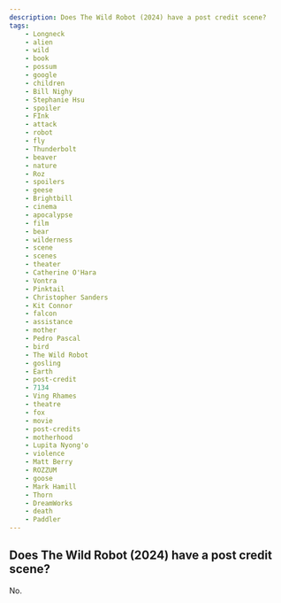 ```yaml
---
description: Does The Wild Robot (2024) have a post credit scene?
tags: 
    - Longneck
    - alien
    - wild
    - book
    - possum
    - google
    - children
    - Bill Nighy
    - Stephanie Hsu
    - spoiler
    - FInk
    - attack
    - robot
    - fly
    - Thunderbolt
    - beaver
    - nature
    - Roz
    - spoilers
    - geese
    - Brightbill
    - cinema
    - apocalypse
    - film
    - bear
    - wilderness
    - scene
    - scenes
    - theater
    - Catherine O'Hara
    - Vontra
    - Pinktail
    - Christopher Sanders
    - Kit Connor
    - falcon
    - assistance
    - mother
    - Pedro Pascal
    - bird
    - The Wild Robot
    - gosling
    - Earth
    - post-credit
    - 7134
    - Ving Rhames
    - theatre
    - fox
    - movie
    - post-credits
    - motherhood
    - Lupita Nyong'o
    - violence
    - Matt Berry
    - ROZZUM
    - goose
    - Mark Hamill
    - Thorn
    - DreamWorks
    - death
    - Paddler
---
```


## Does The Wild Robot (2024) have a post credit scene?

No.

